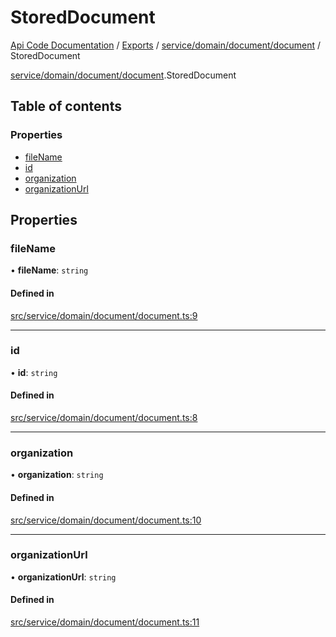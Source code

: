 # StoredDocument
 
[Api Code Documentation](../README.md) / [Exports](../modules.md) / [service/domain/document/document](../modules/service_domain_document_document.md) / StoredDocument

[service/domain/document/document](../modules/service_domain_document_document.md).StoredDocument

## Table of contents

### Properties

- [fileName](service_domain_document_document.StoredDocument.md#filename)
- [id](service_domain_document_document.StoredDocument.md#id)
- [organization](service_domain_document_document.StoredDocument.md#organization)
- [organizationUrl](service_domain_document_document.StoredDocument.md#organizationurl)

## Properties

### fileName

• **fileName**: `string`

#### Defined in

[src/service/domain/document/document.ts:9](https://github.com/openkfw/TruBudget/blob/422cbec/api/src/service/domain/document/document.ts#L9)

___

### id

• **id**: `string`

#### Defined in

[src/service/domain/document/document.ts:8](https://github.com/openkfw/TruBudget/blob/422cbec/api/src/service/domain/document/document.ts#L8)

___

### organization

• **organization**: `string`

#### Defined in

[src/service/domain/document/document.ts:10](https://github.com/openkfw/TruBudget/blob/422cbec/api/src/service/domain/document/document.ts#L10)

___

### organizationUrl

• **organizationUrl**: `string`

#### Defined in

[src/service/domain/document/document.ts:11](https://github.com/openkfw/TruBudget/blob/422cbec/api/src/service/domain/document/document.ts#L11)
